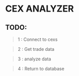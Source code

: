 # CEX ANALYZER 

## TODO:

> 1 : Connect to cexs 

> 2 : Get trade data
 
> 3 : analyze data

> 4 : Return to database

